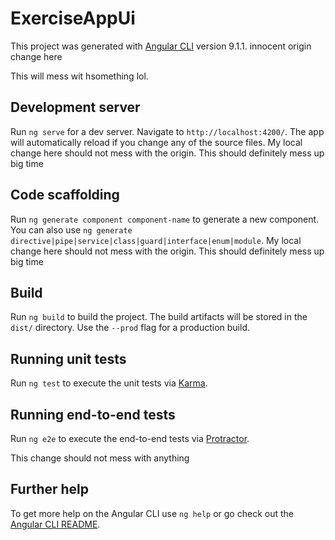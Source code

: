 # ExerciseAppUi

This project was generated with [Angular CLI](https://github.com/angular/angular-cli) version 9.1.1.
innocent origin change here

This will mess wit hsomething lol.

## Development server

Run `ng serve` for a dev server. Navigate to `http://localhost:4200/`. The app will automatically reload if you change any of the source files.
My local change here should not mess with the origin. This should definitely mess up big time

## Code scaffolding

Run `ng generate component component-name` to generate a new component. You can also use `ng generate directive|pipe|service|class|guard|interface|enum|module`.
My local change here should not mess with the origin. This should definitely mess up big time

## Build

Run `ng build` to build the project. The build artifacts will be stored in the `dist/` directory. Use the `--prod` flag for a production build.

## Running unit tests

Run `ng test` to execute the unit tests via [Karma](https://karma-runner.github.io).

## Running end-to-end tests

Run `ng e2e` to execute the end-to-end tests via [Protractor](http://www.protractortest.org/).

This change should not mess with anything

## Further help

To get more help on the Angular CLI use `ng help` or go check out the [Angular CLI README](https://github.com/angular/angular-cli/blob/master/README.md).
